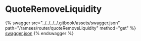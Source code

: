 # QuoteRemoveLiquidity

{% swagger src="../../../../.gitbook/assets/swagger.json" path="/ramses/router/quoteRemoveLiquidity" method="get" %}
[swagger.json](../../../../.gitbook/assets/swagger.json)
{% endswagger %}
